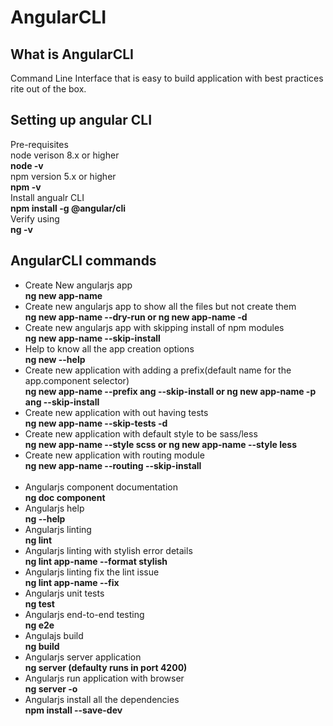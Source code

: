 # AngularCLI
## What is AngularCLI
Command Line Interface that is easy to build application with best practices rite out of the box.

## Setting up angular CLI
Pre-requisites <br/>
node verison 8.x or higher <br/>
<b>node -v</b><br/>
npm version 5.x or higher<br/>
<b>npm -v</b><br/>
Install angualr CLI <br/>
<b>npm install -g @angular/cli</b><br/>
Verify using<br/>
<b>ng -v</b>

## AngularCLI commands
- Create New angularjs app <br/>
<b>ng new app-name</b> 
- Create new angularjs app to show all the files but not create them<br/>
<b>ng new app-name --dry-run or ng new app-name -d</b>
- Create new angularjs app with skipping install of npm modules<br/>
<b>ng new app-name --skip-install</b>
- Help to know all the app creation options<br/>
<b>ng new --help</b>
- Create new application with adding a prefix(default name for the app.component selector)<br/>
<b>ng new app-name --prefix ang --skip-install or ng new app-name -p ang --skip-install</b>
- Create new application with out having tests<br/>
<b>ng new app-name --skip-tests -d</b>
- Create new application with default style to be sass/less<br/>
<b>ng new app-name --style scss or ng new app-name --style less</b>
- Create new application with routing module<br/>
<b>ng new app-name --routing --skip-install</b>
<br/><br/>
- Angularjs component documentation <br/>
<b>ng doc component</b>
- Angularjs help <br/>
<b>ng --help</b>
- Angularjs linting<br/>
<b>ng lint</b>
- Angularjs linting with stylish error details<br/>
<b>ng lint app-name --format stylish</b>
- Angularjs linting fix the lint issue<br/>
<b>ng lint app-name --fix</b>
- Angularjs unit tests<br/>
<b>ng test</b>
- Angularjs end-to-end testing<br/>
<b>ng e2e</b>
- Angulajs build<br/>
<b>ng build</b>
- Angularjs server application<br/>
<b>ng server (defaulty runs in port 4200)</b>
- Angularjs run application with browser<br/>
<b>ng server -o</b>
- Angularjs install all the dependencies<br/>
<b>npm install --save-dev</b>


